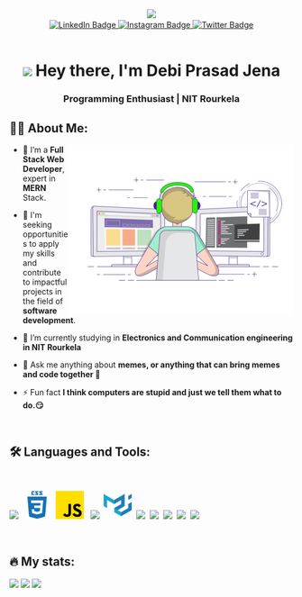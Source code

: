 <div id="header" align="center">
  <img src="https://media.giphy.com/media/M9gbBd9nbDrOTu1Mqx/giphy.gif" width="100"/>

<div id="badges">
  <a href="https://www.linkedin.com/in/debi-prasad-033383195/">
    <img src="https://img.shields.io/badge/LinkedIn-blue?style=for-the-badge&logo=linkedin&logoColor=white" alt="LinkedIn Badge"/>
  </a>
  <a href="https://www.instagram.com/jenadebiprasad6/">
    <img src="https://img.shields.io/badge/Instagram-red?style=for-the-badge&logo=instagram&logoColor=white" alt="Instagram Badge"/>
  </a>
  <a href="https://twitter.com/DebiPrasad069">
    <img src="https://img.shields.io/badge/Twitter-blue?style=for-the-badge&logo=twitter&logoColor=white" alt="Twitter Badge"/>
  </a>
</div>

<img src="https://komarev.com/ghpvc/?username=999Debi&style=flat-square&color=blue" alt=""/>

<h1>
  <img src="https://media.giphy.com/media/hvRJCLFzcasrR4ia7z/giphy.gif" width="30px"/>
  Hey there, I'm Debi Prasad Jena
</h1>
<h3 align="center">Programming Enthusiast | NIT Rourkela</h3>

</div>



## :man_technologist: About Me:

<img align="right" alt="Coding" width="400" src="./logo/about.gif"/>


- 🔭   I’m a **Full Stack Web Developer**,  expert in **MERN** Stack.

- 🌱 I'm seeking opportunities to apply my skills and contribute to impactful projects in the field of **software development**.

- 👯 I’m currently studying in **Electronics and Communication engineering in NIT Rourkela**

- 💬 Ask me anything about **memes, or anything that can bring memes and code together 🥳**

- ⚡ Fun fact **I think computers are stupid and just we tell them what to do.😏**




<p>&nbsp

## :hammer_and_wrench: Languages and Tools: 
<p>&nbsp
<div align="left">
<img src="https://www.vectorlogo.zone/logos/w3_html5/w3_html5-icon.svg" style= "width: 50px;">&nbsp
 <img src="https://raw.githubusercontent.com/devicons/devicon/6910f0503efdd315c8f9b858234310c06e04d9c0/icons/css3/css3-plain-wordmark.svg" style= "width: 50px">&nbsp
 <img src="./logo/js.png" style= "width: 50px;  "> &nbsp
 <img src="https://www.vectorlogo.zone/logos/reactjs/reactjs-icon.svg" style= "width: 50px;">&nbsp
 <img src="https://raw.githubusercontent.com/devicons/devicon/6910f0503efdd315c8f9b858234310c06e04d9c0/icons/materialui/materialui-original.svg" style="width: 50px;">&nbsp
  <img src="https://www.vectorlogo.zone/logos/nodejs/nodejs-icon.svg" style= "width: 50px;">&nbsp
  <img src="https://www.vectorlogo.zone/logos/expressjs/expressjs-icon.svg" style= "width: 50px;">&nbsp
 <img src="https://www.vectorlogo.zone/logos/mongodb/mongodb-icon.svg" style= "width: 50px;">&nbsp
 <img src="https://www.vectorlogo.zone/logos/getpostman/getpostman-icon.svg" style= "width: 50px;">&nbsp
 <img src="https://www.vectorlogo.zone/logos/git-scm/git-scm-icon.svg" style= "width: 50px;">

</div>


<p>&nbsp

## :fire: My stats:


 
 
  <img src="https://github-readme-streak-stats.herokuapp.com/?user=999Debi&theme=dracula"  />

<img src="https://github-readme-stats.vercel.app/api?username=999Debi&show_icons=true&locale=en&theme=cobalt"   />


<img src="https://github-readme-stats.vercel.app/api/top-langs/?username=999Debi&layout=compact&theme=vision-friendly-dark"  />



